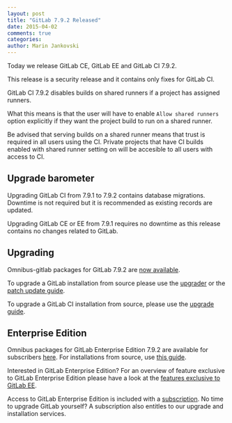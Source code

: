 ```yaml
---
layout: post
title: "GitLab 7.9.2 Released"
date: 2015-04-02
comments: true
categories:
author: Marin Jankovski
---
```


Today we release GitLab CE, GitLab EE and GitLab CI 7.9.2.

This release is a security release and it contains only fixes for GitLab CI.


GitLab CI 7.9.2 disables builds on shared runners if a project has assigned runners.

What this means is that the user will have to enable `Allow shared runners
` option explicitly if they want the project build to run on a shared runner.

Be advised that serving builds on a shared runner means that trust is required in all users using the CI. Private projects that have CI builds enabled with shared runner setting on will be accesible to all users with access to CI.

<!-- more -->

## Upgrade barometer

Upgrading GitLab CI from 7.9.1 to 7.9.2 contains database migrations. Downtime is not required but it is recommended as existing records are updated.

Upgrading GitLab CE or EE from 7.9.1 requires no downtime as this release contains no changes related to GitLab.

## Upgrading

Omnibus-gitlab packages for GitLab 7.9.2 are [now available](https://about.gitlab.com/downloads/).

To upgrade a GitLab installation from source please use the
[upgrader](http://doc.gitlab.com/ce/update/upgrader.html) or the [patch update
guide](http://doc.gitlab.com/ce/update/patch_versions.html).

To upgrade a GitLab CI installation from source, please use the [upgrade guide](https://gitlab.com/gitlab-org/gitlab-ci/blob/master/doc/update/patch_versions.md).

## Enterprise Edition

Omnibus packages for GitLab Enterprise Edition 7.9.2 are available for subscribers [here](https://gitlab.com/subscribers/gitlab-ee/blob/master/doc/install/packages.md). For installations from source, use [this guide](https://gitlab.com/subscribers/gitlab-ee/blob/master/doc/update/patch_versions.md).

Interested in GitLab Enterprise Edition?
For an overview of feature exclusive to GitLab Enterprise Edition please have a look at the [features exclusive to GitLab EE](http://about.gitlab.com/features/#enterprise).

Access to GitLab Enterprise Edition is included with a [subscription](http://www.gitlab.com/subscription/).
No time to upgrade GitLab yourself?
A subscription also entitles to our upgrade and installation services.
